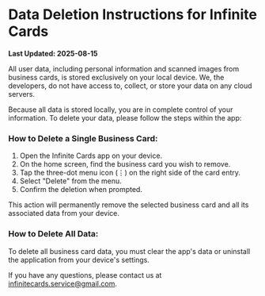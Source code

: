 # Data Deletion Instructions for Infinite Cards

**Last Updated: 2025-08-15**

All user data, including personal information and scanned images from business cards, is stored exclusively on your local device. We, the developers, do not have access to, collect, or store your data on any cloud servers.

Because all data is stored locally, you are in complete control of your information. To delete your data, please follow the steps within the app:

### How to Delete a Single Business Card:

1.  Open the Infinite Cards app on your device.
2.  On the home screen, find the business card you wish to remove.
3.  Tap the three-dot menu icon (⋮) on the right side of the card entry.
4.  Select "Delete" from the menu.
5.  Confirm the deletion when prompted.

This action will permanently remove the selected business card and all its associated data from your device.

### How to Delete All Data:

To delete all business card data, you must clear the app's data or uninstall the application from your device's settings.

If you have any questions, please contact us at infinitecards.service@gmail.com.
